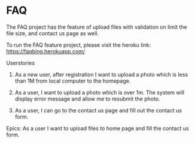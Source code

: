 # FAQ

The FAQ project has the feature of upload files with validation on limit the file size, and contact us page as well.

To run the FAQ feature project, please visit the heroku link: https://faqbing.herokuapp.com/

Userstories
1. As a new user, after registration I want to upload a photo which is less than 1M from local computer  to the homepage.

2. As a user, I want to upload a photo which is over 1m. The system will display error message and allow me to resubmit the photo.
3. As a user, I can go to the contact us page and fill out the contact us form.




Epics: As a user I want to upload files to home page and fill the contact us form. 